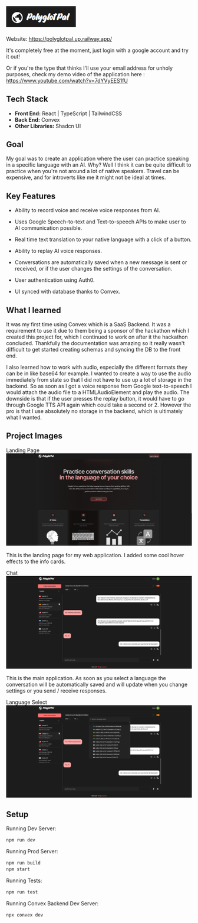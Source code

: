 ## ![Logo](./src/assets/readme/Logo.png "PolyglotPal")

Website: https://polyglotpal.up.railway.app/

It's completely free at the moment, just login with a google account and try it out!

Or if you're the type that thinks I'll use your email address for unholy purposes, check my demo video of the application here : https://www.youtube.com/watch?v=7dYVyEES1fU

## Tech Stack

- **Front End:** React | TypeScript | TailwindCSS
- **Back End:** Convex
- **Other Libraries:** Shadcn UI


## Goal

My goal was to create an application where the user can practice speaking in a specific language with an AI. Why? Well I think it can be quite difficult to practice when you're not around a lot of native speakers. Travel can be expensive, and for introverts like me it might not be ideal at times.

## Key Features 

- Ability to record voice and receive voice responses from AI.

- Uses Google Speech-to-text and Text-to-speech APIs to make user to AI communication possible.

- Real time text translation to your native language with a click of a button.

- Ability to replay AI voice responses.

- Conversations are automatically saved when a new message is sent or received, or if the user   changes the settings of the conversation.

- User authentication using Auth0.

- UI synced with database thanks to Convex.

## What I learned

It was my first time using Convex which is a SaaS Backend. It was a requirement to use it due to them being a sponsor of the hackathon which I created this project for, which I continued to work on after it the hackathon concluded. Thankfully the documentation was amazing so it really wasn't difficult to get started creating schemas and syncing the DB to the front end.

I also learned how to work with audio, especially the different formats they can be in like base64 for example. I wanted to create a way to use the audio immediately from state so that I did not have to use up a lot of storage in the backend. So as soon as I got a voice response from Google text-to-speech I would attach the audio file to a HTMLAudioElement and play the audio. The downside is that if the user presses the replay button, it would have to go through Google TTS API again which could take a second or 2. However the pro is that I use absolutely no storage in the backend, which is ultimately what I wanted.

## Project Images

Landing Page
![Landing Page](./src/assets/readme/landing.png "Landing Page")

This is the landing page for my web application. I added some cool hover effects to the info cards.

Chat
![Chat](./src/assets/readme/chat.png "Chat")

This is the main application. As soon as you select a language the conversation will be automatically saved and will update when you change settings or you send / receive responses.


Language Select
![Language Select](./src/assets/readme/languageSelect.png "Language Select")

## Setup

Running Dev Server:

```bash
npm run dev
```

Running Prod Server:

```bash
npm run build
npm start
```

Running Tests:

```bash
npm run test
```

Running Convex Backend Dev Server:

```bash
npx convex dev
```